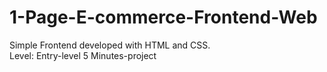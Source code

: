 # 1-Page-E-commerce-Frontend-Web
Simple Frontend developed with HTML and CSS. <br>
Level: Entry-level
5 Minutes-project
